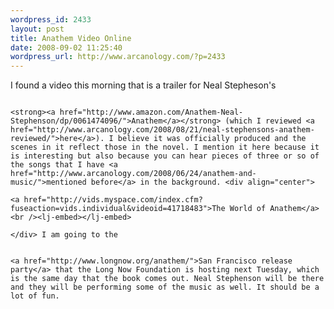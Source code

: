 ```yaml
--- 
wordpress_id: 2433
layout: post
title: Anathem Video Online
date: 2008-09-02 11:25:40
wordpress_url: http://www.arcanology.com/?p=2433
---
```

I found a video this morning that is a trailer for Neal Stepheson's 
                                                                                                                                                                                                                                                                                                                                                                                                                                                                                                                                                                                                                                                                                                                                                                                                                                                                                                        
                                                                                                                                                                                                                                                                                                                                                                                                                                                                                                                                                                                                                                                                                                                                                                                                                                                                                                        <strong><a href="http://www.amazon.com/Anathem-Neal-Stephenson/dp/0061474096/">Anathem</a></strong> (which I reviewed <a href="http://www.arcanology.com/2008/08/21/neal-stephensons-anathem-reviewed/">here</a>). I believe it was officially produced and the scenes in it reflect those in the novel. I mention it here because it is interesting but also because you can hear pieces of three or so of the songs that I have <a href="http://www.arcanology.com/2008/06/24/anathem-and-music/">mentioned before</a> in the background. <div align="center">
                                                                                                                                                                                                                                                                                                                                                                                                                                                                                                                                                                                                                                                                                                                                                                                                                                                                                                          <a href="http://vids.myspace.com/index.cfm?fuseaction=vids.individual&videoid=41718483">The World of Anathem</a><br /><lj-embed></lj-embed>
                                                                                                                                                                                                                                                                                                                                                                                                                                                                                                                                                                                                                                                                                                                                                                                                                                                                                                        </div> I am going to the 
                                                                                                                                                                                                                                                                                                                                                                                                                                                                                                                                                                                                                                                                                                                                                                                                                                                                                                        
                                                                                                                                                                                                                                                                                                                                                                                                                                                                                                                                                                                                                                                                                                                                                                                                                                                                                                        <a href="http://www.longnow.org/anathem/">San Francisco release party</a> that the Long Now Foundation is hosting next Tuesday, which is the same day that the book comes out. Neal Stephenson will be there and they will be performing some of the music as well. It should be a lot of fun.